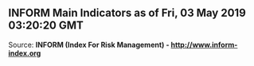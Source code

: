 ## INFORM Main Indicators as of Fri, 03 May 2019 03:20:20 GMT

Source: **INFORM (Index For Risk Management) - http://www.inform-index.org**